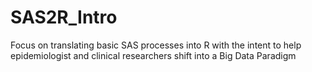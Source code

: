 # SAS2R_Intro
Focus on translating basic SAS processes into R with the intent to help epidemiologist and clinical researchers shift into a Big Data Paradigm 
